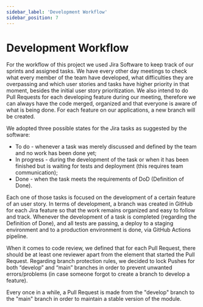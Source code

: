 ```yaml
---
sidebar_label: 'Development Workflow'
sidebar_position: 7
---
```


# Development Workflow

For the workflow of this project we used Jira Software to keep track of our sprints and assigned tasks. 
We have every other day meetings to check what every member of the team have developed, what difficulties they are overpassing and which user stories and tasks have higher priority in that moment, besides the initial user story prioritization. We also intend to do Pull Requests for each developing feature during our meeting, therefore we can always have the code merged, organized and that everyone is aware of what is being done. For each feature on our applications, a new branch will be created.

We adopted three possible states for the Jira tasks as suggested by the software:
* To do - whenever a task was merely discussed and defined by the team and no work has been done yet;
* In progress - during the development of the task or when it has been finished but is waiting for tests and deployment (this requires team communication);
* Done - when the task meets the requirements of DoD (Definition of Done).

Each one of those tasks is focused on the development of a certain feature of an user story. In terms of development, a branch was created in GitHub for each Jira feature so that the work remains organized and easy to follow and track. Whenever the development of a task is completed (regarding the Definition of Done), and all tests are passing, a deploy to a staging environment and to a production environment is done, via GitHub Actions pipeline. 

When it comes to code review, we defined that for each Pull Request, there should be at least one reviewer apart from the element that started the Pull Request.
Regarding branch protection rules, we decided to lock Pushes for both “develop” and “main” branches in order to prevent unwanted errors/problems (in case someone forgot to create a branch to develop a feature).

Every once in a while, a Pull Request is made from the "develop" branch to the "main" branch in order to maintain a stable version of the module.
